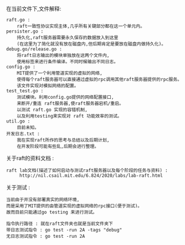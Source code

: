 在当前文件下,文件解释:

    raft.go : 
        raft一致性协议实现主体,几乎所有关键部分都在这一个单元内。
    persister.go : 
        持久化,raft服务器需要永久保存的数据放入到这里
        (在这里为了简化就没有放在磁盘内,但后期肯定是要放在磁盘内做持久化)。
    debug.go/release.go : 
        将raft日志输出的模块单独放在这两个文件内,
        使用标签来进行条件编译。不同时候输出不同日志。
    config.go : 
        MIT提供了一个利用管道实现的虚拟的网络,
        使得每个raft服务器可以直接通过虚拟的rpc调用其他raft服务器提供的rpc服务。
        该文件实现对模拟网络的配置。
    test_test.go : 
        测试模块。利用config.go提供的网络配置接口,
        来断开/重连 raft服务器,使raft服务器宕机/重启。
        以测试 raft.go 实现的容错机制,
        以及利用testing来实现对 raft 功能效率的测试。
    util.go : 
        目前未知。
    开发日志.txt :
        我在实现raft所作的思考与总结以及后期计划,
        在开发阶段可能有些乱,后期会进行整理。


关于raft的资料文档 :   
    
    raft lab文档(描述了如何启动与测试raft服务器以及每个阶段的任务与资料) :
         http://nil.csail.mit.edu/6.824/2020/labs/lab-raft.html

关于测试 :

    当前由于并没有部署真实的网络环境,
    而是采用了MIT提供的由管道实现的虚拟网络的rpc接口(便于测试)。
    故而目前只能通过go testing 来进行测试。
    
    指令执行路径 : 就在raft文件夹也就是当前文件夹下
    带日志测试指令 : go test -run 2A -tags "debug"
    无日志测试指令 : go test -run 2A